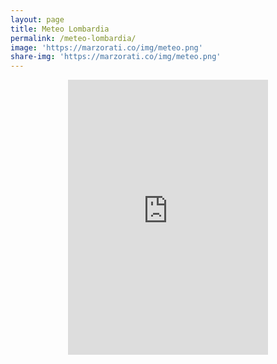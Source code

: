 ```yaml
---
layout: page
title: Meteo Lombardia
permalink: /meteo-lombardia/
image: 'https://marzorati.co/img/meteo.png'
share-img: 'https://marzorati.co/img/meteo.png'
---
```

<center><iframe src="https://astrogeo.va.it/meteo/widget/widget.php?colore=#000&temperatura=true" style="width:320px;height:440px; border:none"></iframe></center>